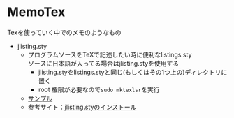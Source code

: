 # MemoTex
Texを使っていく中でのメモのようなもの  

* jlisting.sty
	- プログラムソースをTeXで記述したい時に便利なlistings.sty  
		ソースに日本語が入ってる場合はjlisting.styを使用する  
		- jlisting.styをlistings.styと同じ(もしくはその1つ上の)ディレクトリに置く
		- root 権限が必要なので```sudo mktexlsr```を実行
	- [サンプル](https://github.com/gwinevia/2016development/tree/master/HowToTex/Sample/jlisting)
	- 参考サイト：[jlisting.styのインストール](http://ie.u-ryukyu.ac.jp/e075729/2009/08/02/jlistingsty%E3%81%AE%E3%82%A4%E3%83%B3%E3%82%B9%E3%83%88%E3%83%BC%E3%83%AB/)
